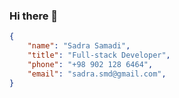 ### Hi there 👋

<!--
**SadraSamadi/SadraSamadi** is a ✨ _special_ ✨ repository because its `README.md` (this file) appears on your GitHub profile.

Here are some ideas to get you started:

- 🔭 I’m currently working on ...
- 🌱 I’m currently learning ...
- 👯 I’m looking to collaborate on ...
- 🤔 I’m looking for help with ...
- 💬 Ask me about ...
- 📫 How to reach me: ...
- 😄 Pronouns: ...
- ⚡ Fun fact: ...
-->

```json
{
    "name": "Sadra Samadi",
    "title": "Full-stack Developer",
    "phone": "+98 902 128 6464",
    "email": "sadra.smd@gmail.com",
}
```
